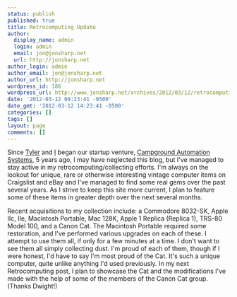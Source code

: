 ```yaml
---
status: publish
published: true
title: Retrocomputing Update
author:
  display_name: admin
  login: admin
  email: jon@jonsharp.net
  url: http://jonsharp.net
author_login: admin
author_email: jon@jonsharp.net
author_url: http://jonsharp.net
wordpress_id: 186
wordpress_url: http://www.jonsharp.net/archives/2012/03/12/retrocomputing-update/
date: '2012-03-12 09:23:41 -0500'
date_gmt: '2012-03-12 14:23:41 -0500'
categories: []
tags: []
layout: page
comments: []
---
```

Since <a href="http://www.linkedin.com/in/campgroundautomation">Tyler</a> and <a href="http://www.linkedin.com/pub/jon-sharp/0/2a1/a4b">I</a> began our startup venture, <a href="http://www.campgroundautomation.com">Campground Automation Systems</a>, 5 years ago, I may have neglected this blog, but I've managed to stay active in my retrocomputing/collecting efforts.  I'm always on the lookout for unique, rare or otherwise interesting vintage computer items on Craigslist and eBay and I've managed to find some real gems over the past several years.  As I strive to keep this site more current, I plan to feature some of these items in greater depth over the next several months.

Recent acquisitions to my collection include: a Commodore 8032-SK, Apple IIc, IIe, Macintosh Portable, Mac 128K, Apple 1 Replica (Replica 1), TRS-80 Model 100, and a Canon Cat.  The Macintosh Portable required some restoration, and I've performed various upgrades on each of these.  I attempt to use them all, if only for a few minutes at a time.  I don't want to see them all simply collecting dust.  I'm proud of each of them, though if I were honest, I'd have to say I'm most proud of the Cat.  It's such a unique computer, quite unlike anything I'd used previously.  In my next Retrocomputing post, I plan to showcase the Cat and the modifications I've made with the help of some of the members of the Canon Cat group. (Thanks Dwight!)
